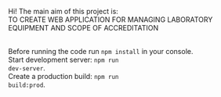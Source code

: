 Hi! The main aim of this project is:<br />
TO CREATE WEB APPLICATION FOR MANAGING LABORATORY EQUIPMENT AND SCOPE OF ACCREDITATION<br /><br />

Before running the code run <code>npm install</code> in your console.<br />
Start development server: <code>npm run dev-server</code>.<br />
Create a production build: <code>npm run build:prod</code>.<br />
